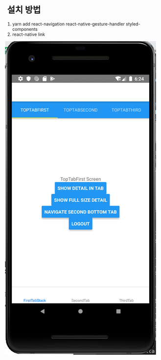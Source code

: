 #  설치 방법

1. yarn add react-navigation react-native-gesture-handler styled-components
2. react-native link

![alt text](https://github.com/march-dave/basic-rn-navigation/blob/master/RN-navigation-Android.png)
